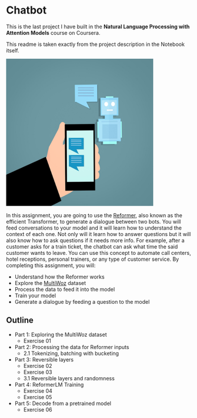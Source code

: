 # Chatbot

This is the last project I have built in the **Natural Language Processing with Attention Models** course on Coursera.

This readme is taken exactly from the project description in the Notebook itself.

<img src = "cbot.jpg" height="400" width="400" text-align="center"> 

In this assignment, you are going to use the [Reformer](https://arxiv.org/abs/2001.04451), also known as the efficient Transformer, to generate a dialogue between two bots. You will feed conversations to your model and it will learn how to understand the context of each one. Not only will it learn how to answer questions but it will also know how to ask questions if it needs more info. For example, after a customer asks for a train ticket, the chatbot can ask what time the said customer wants to leave. You can use this concept to automate call centers, hotel receptions, personal trainers, or any type of customer service. By completing this assignment, you will:

* Understand how the Reformer works
* Explore the [MultiWoz](https://arxiv.org/abs/1810.00278) dataset
* Process the data to feed it into the model
* Train your model
* Generate a dialogue by feeding a question to the model


## Outline
- Part 1:   Exploring the MultiWoz dataset
	- Exercise 01
- Part 2:   Processing the data for Reformer inputs
    - 2.1   Tokenizing, batching with bucketing
- Part 3:   Reversible layers
	- Exercise 02
	- Exercise 03
    - 3.1   Reversible layers and randomness
- Part 4:   ReformerLM Training
	- Exercise 04
	- Exercise 05
- Part 5:   Decode from a pretrained model
	- Exercise 06

